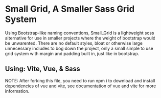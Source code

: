 # Small Grid, A Smaller Sass Grid System

Using Bootstrap-like naming conventions, Small_Grid is a lightweight scss alternative for use in smaller projects where the weight of bootstrap would be unwarented. There are no default styles, bloat or otherwise large unnecessary includes to bog down the project, only a small simple to use grid system with margin and padding built in, just like in bootstrap.  

## Using: Vite, Vue, & Sass

NOTE: After forking this file, you need to run npm i to download and install dependencies of vue and vite, see documentation of vue and vite for more information.
